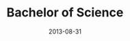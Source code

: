 ---
tags: education
date: 2013-08-31
start: '2010-09-01'
end: '2013-08-31'
title: Bachelor of Science
subject: Biology
school: University of Amsterdam
description: My Bachelor's in Biology consisted of three years of increasingly specialized topics, ranging from cellular chemistry and ecology to statistical analysis. My particular interest was in ecology, which culminated in a fascination for palaeoecology. These three years laid the foundation for the academic mindset, which I use to analyze and solve issues to this day.
projects:
    - A Late Holocene Lake-Level Lowstand - A Case Study on Lake-Level Changes at Uddelermeer, the Netherlands (2013; University of Amsterdam)
---